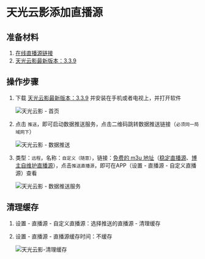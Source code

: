 # 天光云影添加直播源

## 准备材料

1. [在线直播源链接](https://www.wangdu.site/software/av-read/339.html)
2. [天光云影最新版本：3.3.9](https://pan.quark.cn/s/ca9fab29a1ed)

## 操作步骤

1. 下载 [天光云影最新版本：3.3.9](https://pan.quark.cn/s/ca9fab29a1ed) 并安装在手机或者电视上，并打开软件

   ![天光云影 - 首页](https://cdn.wwkejishe.top/wp-cdn-02/2025/20250304093936102.webp)

2. 点击 `推送`，即可启动数据推送服务，点击二维码跳转数据推送链接（`必须同一局域网下`）

   ![天光云影 - 数据推送](https://cdn.wwkejishe.top/wp-cdn-02/2025/20250304094015397.webp)

3. 类型：`远程`，名称：`自定义（随意）`，链接：[免费的 m3u 地址](https://www.wangdu.site/software/av-read/339.html)（[稳定直播源](https://flowus.cn/wwkejishe/share/2a321694-8729-467b-81db-417e4f99022e?code=BCRWJL)、[博主自维护直播源](https://fk.wangdu.site/buy/18)），点击`推送直播源`，即可在APP（设置 - 直播源 - 自定义直播源）查看

   ![天光云影 - 数据推送服务](https://cdn.wwkejishe.top/wp-cdn-02/2025/20250304094018525.webp)

## 清理缓存

1. 设置 - 直播源 - 自定义直播源：选择推送的直播源 - 清理缓存

2. 设置 - 直播源 - 直播源缓存时间：不缓存

   ![天光云影-清理缓存](https://cdn.wwkejishe.top/wp-cdn-02/2025/20250508163902341.webp)